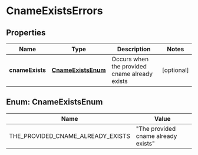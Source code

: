 

# CnameExistsErrors

## Properties

Name | Type | Description | Notes
------------ | ------------- | ------------- | -------------
**cnameExists** | [**CnameExistsEnum**](#CnameExistsEnum) | Occurs when the provided cname already exists |  [optional]



## Enum: CnameExistsEnum

Name | Value
---- | -----
THE_PROVIDED_CNAME_ALREADY_EXISTS | &quot;The provided cname already exists&quot;



